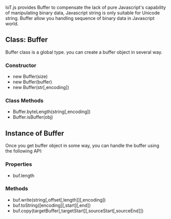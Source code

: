 IoT.js provides Buffer to compensate the lack of pure Javascript's capability of manipulating binary data, Javascript string is only suitable for Unicode string. Buffer allow you handling sequence of binary data in Javascript world.

## Class: Buffer
Buffer class is a global type. you can create a buffer object in several way.
### Constructor
* new Buffer(size)
* new Buffer(buffer)
* new Buffer(str[,encoding])

### Class Methods
* Buffer.byteLength(string[,encoding])
* Buffer.isBuffer(obj)

## Instance of Buffer
Once you get buffer object in some way, you can handle the buffer using the following API:

### Properties
* buf.length

### Methods
* buf.write(string[,offset[,length]][,encoding])
* buf.toString([encoding][,start][,end])
* buf.copy(targetBuffer[,targetStart][,sourceStart[,sourceEnd]])